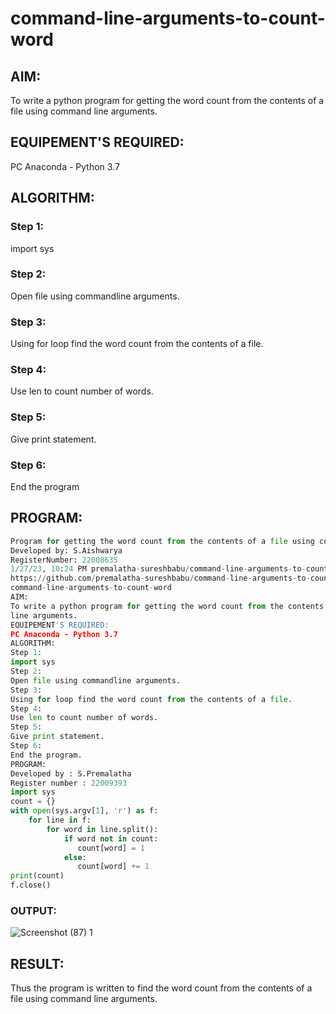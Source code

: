 # command-line-arguments-to-count-word
## AIM:
To write a python program for getting the word count from the contents of a file using command line arguments.
## EQUIPEMENT'S REQUIRED: 
PC
Anaconda - Python 3.7
## ALGORITHM: 
### Step 1:
import sys

### Step 2: 
 Open file using commandline arguments.

### Step 3: 
Using for loop find the word count from the contents of a file.


### Step 4:  
Use len to count number of words.


### Step 5: 
Give print statement.

### Step 6: 
End the program

## PROGRAM:
```python
Program for getting the word count from the contents of a file using command line arguments.
Developed by: S.Aishwarya
RegisterNumber: 22008635
1/27/23, 10:24 PM premalatha-sureshbabu/command-line-arguments-to-count-word
https://github.com/premalatha-sureshbabu/command-line-arguments-to-count-word 1/2
command-line-arguments-to-count-word
AIM:
To write a python program for getting the word count from the contents of a file using command
line arguments.
EQUIPEMENT'S REQUIRED:
PC Anaconda - Python 3.7
ALGORITHM:
Step 1:
import sys
Step 2:
Open file using commandline arguments.
Step 3:
Using for loop find the word count from the contents of a file.
Step 4:
Use len to count number of words.
Step 5:
Give print statement.
Step 6:
End the program.
PROGRAM:
Developed by : S.Premalatha
Register number : 22009393
import sys
count = {}
with open(sys.argv[1], 'r') as f:
    for line in f:
        for word in line.split():
            if word not in count:
               count[word] = 1
            else:
               count[word] += 1
print(count)
f.close() 
```
### OUTPUT:

![Screenshot (87) 1](https://user-images.githubusercontent.com/121418444/215157008-4ead2e04-ed96-4ded-b242-43b2c86db9f8.png)






## RESULT:
Thus the program is written to find the word count from the contents of a file using command line arguments.
